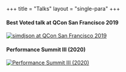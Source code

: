 +++
title = "Talks"
layout = "single-para"
+++

#### Best Voted talk at QCon San Francisco 2019
[![simdjson at QCon San Francisco 2019](http://img.youtube.com/vi/wlvKAT7SZIQ/0.jpg)](http://www.youtube.com/watch?v=wlvKAT7SZIQ)


#### Performance Summit III (2020)
[![Performance Summit III (2020)](https://img.youtube.com/vi/p6X8BGSrR9w/0.jpg)](https://www.youtube.com/embed/p6X8BGSrR9w)
